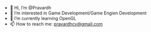 - 👋 Hi, I’m @Pravardh
- 👀 I’m interested in Game Development/Game Engien Development
- 🌱 I’m currently learning OpenGL
- 📫 How to reach me: pravardhcv@gmail.com

<!---
Pravardh/Pravardh is a ✨ special ✨ repository because its `README.md` (this file) appears on your GitHub profile.
You can click the Preview link to take a look at your changes.
--->
